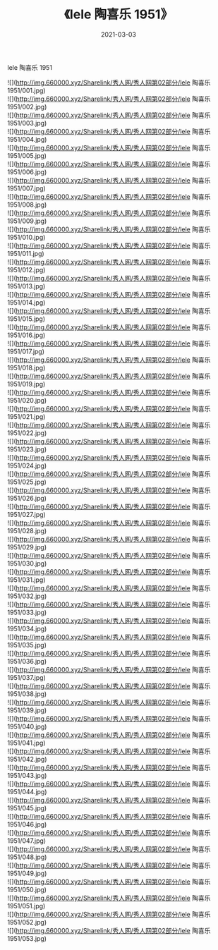 ﻿---
layout: post
title:  《lele 陶喜乐 1951》
date:   2021-03-03
img: http://img.660000.xyz/Sharelink/秀人网/秀人网第02部分/lele 陶喜乐 1951/000.jpg
categories: [美女, 清纯, 唯美]
---

lele 陶喜乐 1951

  ![](http://img.660000.xyz/Sharelink/秀人网/秀人网第02部分/lele 陶喜乐 1951/001.jpg) <br> ![](http://img.660000.xyz/Sharelink/秀人网/秀人网第02部分/lele 陶喜乐 1951/002.jpg) <br> ![](http://img.660000.xyz/Sharelink/秀人网/秀人网第02部分/lele 陶喜乐 1951/003.jpg) <br> ![](http://img.660000.xyz/Sharelink/秀人网/秀人网第02部分/lele 陶喜乐 1951/004.jpg) <br> ![](http://img.660000.xyz/Sharelink/秀人网/秀人网第02部分/lele 陶喜乐 1951/005.jpg) <br> ![](http://img.660000.xyz/Sharelink/秀人网/秀人网第02部分/lele 陶喜乐 1951/006.jpg) <br> ![](http://img.660000.xyz/Sharelink/秀人网/秀人网第02部分/lele 陶喜乐 1951/007.jpg) <br> ![](http://img.660000.xyz/Sharelink/秀人网/秀人网第02部分/lele 陶喜乐 1951/008.jpg) <br> ![](http://img.660000.xyz/Sharelink/秀人网/秀人网第02部分/lele 陶喜乐 1951/009.jpg) <br> ![](http://img.660000.xyz/Sharelink/秀人网/秀人网第02部分/lele 陶喜乐 1951/010.jpg) <br> ![](http://img.660000.xyz/Sharelink/秀人网/秀人网第02部分/lele 陶喜乐 1951/011.jpg) <br> ![](http://img.660000.xyz/Sharelink/秀人网/秀人网第02部分/lele 陶喜乐 1951/012.jpg) <br> ![](http://img.660000.xyz/Sharelink/秀人网/秀人网第02部分/lele 陶喜乐 1951/013.jpg) <br> ![](http://img.660000.xyz/Sharelink/秀人网/秀人网第02部分/lele 陶喜乐 1951/014.jpg) <br> ![](http://img.660000.xyz/Sharelink/秀人网/秀人网第02部分/lele 陶喜乐 1951/015.jpg) <br> ![](http://img.660000.xyz/Sharelink/秀人网/秀人网第02部分/lele 陶喜乐 1951/016.jpg) <br> ![](http://img.660000.xyz/Sharelink/秀人网/秀人网第02部分/lele 陶喜乐 1951/017.jpg) <br> ![](http://img.660000.xyz/Sharelink/秀人网/秀人网第02部分/lele 陶喜乐 1951/018.jpg) <br> ![](http://img.660000.xyz/Sharelink/秀人网/秀人网第02部分/lele 陶喜乐 1951/019.jpg) <br> ![](http://img.660000.xyz/Sharelink/秀人网/秀人网第02部分/lele 陶喜乐 1951/020.jpg) <br> ![](http://img.660000.xyz/Sharelink/秀人网/秀人网第02部分/lele 陶喜乐 1951/021.jpg) <br> ![](http://img.660000.xyz/Sharelink/秀人网/秀人网第02部分/lele 陶喜乐 1951/022.jpg) <br> ![](http://img.660000.xyz/Sharelink/秀人网/秀人网第02部分/lele 陶喜乐 1951/023.jpg) <br> ![](http://img.660000.xyz/Sharelink/秀人网/秀人网第02部分/lele 陶喜乐 1951/024.jpg) <br> ![](http://img.660000.xyz/Sharelink/秀人网/秀人网第02部分/lele 陶喜乐 1951/025.jpg) <br> ![](http://img.660000.xyz/Sharelink/秀人网/秀人网第02部分/lele 陶喜乐 1951/026.jpg) <br> ![](http://img.660000.xyz/Sharelink/秀人网/秀人网第02部分/lele 陶喜乐 1951/027.jpg) <br> ![](http://img.660000.xyz/Sharelink/秀人网/秀人网第02部分/lele 陶喜乐 1951/028.jpg) <br> ![](http://img.660000.xyz/Sharelink/秀人网/秀人网第02部分/lele 陶喜乐 1951/029.jpg) <br> ![](http://img.660000.xyz/Sharelink/秀人网/秀人网第02部分/lele 陶喜乐 1951/030.jpg) <br> ![](http://img.660000.xyz/Sharelink/秀人网/秀人网第02部分/lele 陶喜乐 1951/031.jpg) <br> ![](http://img.660000.xyz/Sharelink/秀人网/秀人网第02部分/lele 陶喜乐 1951/032.jpg) <br> ![](http://img.660000.xyz/Sharelink/秀人网/秀人网第02部分/lele 陶喜乐 1951/033.jpg) <br> ![](http://img.660000.xyz/Sharelink/秀人网/秀人网第02部分/lele 陶喜乐 1951/034.jpg) <br> ![](http://img.660000.xyz/Sharelink/秀人网/秀人网第02部分/lele 陶喜乐 1951/035.jpg) <br> ![](http://img.660000.xyz/Sharelink/秀人网/秀人网第02部分/lele 陶喜乐 1951/036.jpg) <br> ![](http://img.660000.xyz/Sharelink/秀人网/秀人网第02部分/lele 陶喜乐 1951/037.jpg) <br> ![](http://img.660000.xyz/Sharelink/秀人网/秀人网第02部分/lele 陶喜乐 1951/038.jpg) <br> ![](http://img.660000.xyz/Sharelink/秀人网/秀人网第02部分/lele 陶喜乐 1951/039.jpg) <br> ![](http://img.660000.xyz/Sharelink/秀人网/秀人网第02部分/lele 陶喜乐 1951/040.jpg) <br> ![](http://img.660000.xyz/Sharelink/秀人网/秀人网第02部分/lele 陶喜乐 1951/041.jpg) <br> ![](http://img.660000.xyz/Sharelink/秀人网/秀人网第02部分/lele 陶喜乐 1951/042.jpg) <br> ![](http://img.660000.xyz/Sharelink/秀人网/秀人网第02部分/lele 陶喜乐 1951/043.jpg) <br> ![](http://img.660000.xyz/Sharelink/秀人网/秀人网第02部分/lele 陶喜乐 1951/044.jpg) <br> ![](http://img.660000.xyz/Sharelink/秀人网/秀人网第02部分/lele 陶喜乐 1951/045.jpg) <br> ![](http://img.660000.xyz/Sharelink/秀人网/秀人网第02部分/lele 陶喜乐 1951/046.jpg) <br> ![](http://img.660000.xyz/Sharelink/秀人网/秀人网第02部分/lele 陶喜乐 1951/047.jpg) <br> ![](http://img.660000.xyz/Sharelink/秀人网/秀人网第02部分/lele 陶喜乐 1951/048.jpg) <br> ![](http://img.660000.xyz/Sharelink/秀人网/秀人网第02部分/lele 陶喜乐 1951/049.jpg) <br> ![](http://img.660000.xyz/Sharelink/秀人网/秀人网第02部分/lele 陶喜乐 1951/050.jpg) <br> ![](http://img.660000.xyz/Sharelink/秀人网/秀人网第02部分/lele 陶喜乐 1951/051.jpg) <br> ![](http://img.660000.xyz/Sharelink/秀人网/秀人网第02部分/lele 陶喜乐 1951/052.jpg) <br> ![](http://img.660000.xyz/Sharelink/秀人网/秀人网第02部分/lele 陶喜乐 1951/053.jpg) <br>